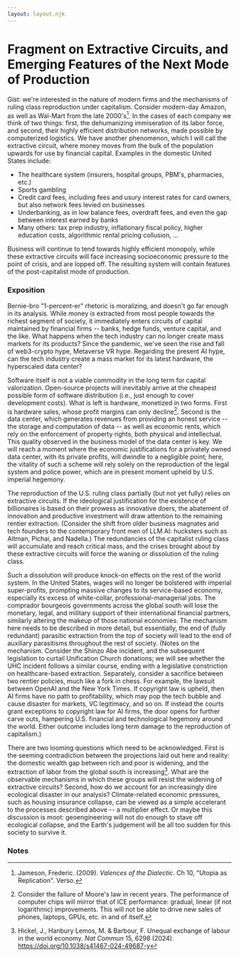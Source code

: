 ```yaml
---
layout: layout.njk
---
```


# Fragment on Extractive Circuits, and Emerging Features of the Next Mode of Production

Gist: we're interested in the nature of modern firms and the mechanisms of ruling class reproduction under capitalism. Consider modern-day Amazon, as well as Wal-Mart from the late 2000's[^1]. In the cases of each company we think of two things: first, the dehumanizing immiseration of its labor force, and second, their highly efficient distribution networks, made possible by computerized logistics. We have another phenomenon, which I will call the extractive circuit, where money moves from the bulk of the population upwards for use by financial capital. Examples in the domestic United States include:

- The healthcare system (insurers, hospital groups, PBM's, pharmacies, etc.)
- Sports gambling
- Credit card fees, including fees and usury interest rates for card owners, but also network fees levied on businesses
- Underbanking, as in low balance fees, overdraft fees, and even the gap between interest earned by banks
- Many others: tax prep industry, inflationary fiscal policy, higher education costs, algorithmic rental pricing collusion, ...

Business will continue to tend towards highly efficient monopoly, while these extractive circuits will face increasing socioeconomic pressure to the point of crisis, and are lopped off. The resulting system will contain features of the post-capitalist mode of production.

### Exposition

Bernie-bro "1-percent-er" rhetoric is moralizing, and doesn't go far enough in its analysis. While money _is_ extracted from most people towards the richest segment of society, it immediately enters circuits of capital maintained by financial firms -- banks, hedge funds, venture capital, and the like. What happens when the tech industry can no longer create mass markets for its products? Since the pandemic, we've seen the rise and fall of web3-crypto hype, Metaverse VR hype. Regarding the present AI hype, can the tech industry create a mass market for its latest hardware, the hyperscaled data center?

Software itself is not a viable commodity in the long term for capital valorization. Open-source projects will inevitably arrive at the cheapest possible form of software distribution (i.e., just enough to cover development costs). What is left is hardware, monetized in two forms. First is hardware sales, whose profit margins can only decline[^2]. Second is the data center, which generates revenues from providing an honest service -- the storage and computation of data -- as well as economic rents, which rely on the enforcement of property rights, both physical and intellectual. This quality observed in the business model of the data center is key. We will reach a moment where the economic justifications for a privately owned data center, with its private profits, will dwindle to a negligible point; here, the vitality of such a scheme will rely solely on the reproduction of the legal system and police power, which are in present moment upheld by U.S. imperial hegemony. 

The reproduction of the U.S. ruling class partially (but not yet fully) relies on extractive circuits. If the ideological justification for the existence of billionaires is based on their prowess as innovative doers, the abatement of innovation and productive investment will draw attention to the remaining rentier extraction. (Consider the shift from older business magnates and tech founders to the contemporary front men of LLM AI: hucksters such as Altman, Pichai, and Nadella.) The redundancies of the capitalist ruling class will accumulate and reach critical mass, and the crises brought about by these extractive circuits will force the waning or dissolution of the ruling class.

Such a dissolution will produce knock-on effects on the rest of the world system. In the United States, wages will no longer be bolstered with imperial super-profits, prompting massive changes to its service-based economy, especially its excess of white-collar, professional-managerial jobs. The comprador bourgeois governments across the global south will lose the monetary, legal, and military support of their international financial partners, similarly altering the makeup of those national economies. The mechanism here needs to be described in more detail, but essentially, the end of (fully redundant) parasitic extraction from the top of society will lead to the end of auxiliary parasitisms throughout the rest of society. (Notes on the mechanism. Consider the Shinzo Abe incident, and the subsequent legislation to curtail Unification Church donations; we will see whether the UHC incident follows a similar course, ending with a legislative constriction on healthcare-based extraction. Separately, consider a sacrifice between two rentier policies, much like a fork in chess. For example, the lawsuit between OpenAI and the New York Times. If copyright law is upheld, then AI firms have no path to profitability, which may pop the tech bubble and cause disaster for markets, VC legitimacy, and so on. If instead the courts grant exceptions to copyright law for AI firms, the door opens for further carve outs, hampering U.S. financial and technological hegemony around the world. Either outcome includes long term damage to the reproduction of capitalism.)

There are two looming questions which need to be acknowledged. First is the seeming contradiction between the projections laid out here and reality: the domestic wealth gap between rich and poor is widening, and the extraction of labor from the global south is increasing[^3]. What are the observable mechanisms in which these groups will resist the widening of extractive circuits? Second, how do we account for an increasingly dire ecological disaster in our analysis? Climate-related economic pressures, such as housing insurance collapse, can be viewed as a simple accelerant to the processes described above -- a multiplier effect. Or maybe this discussion is moot: geoengineering will not do enough to stave off ecological collapse, and the Earth's judgement will be all too sudden for this society to survive it.


### Notes

[^1]: Jameson, Frederic. (2009). _Valences of the Dialectic_. Ch 10, "Utopia as Replication". Verso.
[^2]: Consider the failure of Moore's law in recent years. The performance of computer chips will mirror that of ICE performance: gradual, linear (if not logarithmic) improvements. This will not be able to drive new sales of phones, laptops, GPUs, etc. in and of itself.
[^3]: Hickel, J., Hanbury Lemos, M. & Barbour, F. Unequal exchange of labour in the world economy. _Nat Commun_ 15, 6298 (2024). https://doi.org/10.1038/s41467-024-49687-y



